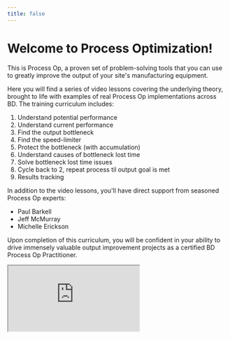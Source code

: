 ```yaml
---
title: false
---
```


# Welcome to Process Optimization!

This is Process Op, a proven set of problem-solving tools that you can use to greatly improve the output of your site's manufacturing equipment.

Here you will find a series of video lessons covering the underlying theory, brought to life with examples of real Process Op implementations across BD. The training curriculum includes:
1. Understand potential performance
2. Understand current performance
3. Find the output bottleneck
4. Find the speed-limiter
5. Protect the bottleneck (with accumulation)
6. Understand causes of bottleneck lost time
7. Solve bottleneck lost time issues
8. Cycle back to 2, repeat process til output goal is met
9. Results tracking

In addition to the video lessons, you'll have direct support from seasoned Process Op experts:
* Paul Barkell
* Jeff McMurray
* Michelle Erickson

Upon completion of this curriculum, you will be confident in your ability to drive immensely valuable output improvement projects as a certified BD Process Op Practitioner.

<iframe src="https://www.youtube.com/embed/dGC3AblJrs0"></iframe>
